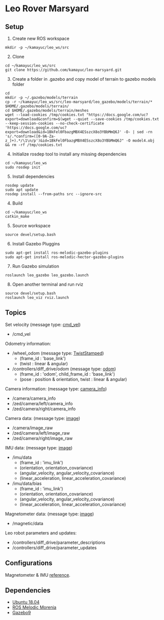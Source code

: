 # Leo Rover Marsyard
## Setup
1. Create new ROS workspace
```
mkdir -p ~/kamayuc/leo_ws/src
```
2. Clone
```
cd ~/kamayuc/leo_ws/src
git clone https://github.com/kamayuc/leo-marsyard.git
```
3. Create a folder in .gazebo and copy model of terrain to gazebo models folder
```
cd
mkdir -p ~/.gazebo/models/terrain
cp -r ~/kamayuc/leo_ws/src/leo-marsyard/leo_gazebo/models/terrain/* $HOME/.gazebo/models/terrain/
cd $HOME/.gazebo/models/terrain/meshes
wget --load-cookies /tmp/cookies.txt "https://docs.google.com/uc?export=download&confirm=$(wget --quiet --save-cookies /tmp/cookies.txt --keep-session-cookies --no-check-certificate 'https://docs.google.com/uc?export=download&id=1BkFel0FbazgMBX4ESszcX8o3YBbMmQ6J' -O- | sed -rn 's/.*confirm=([0-9A-Za-z_]+).*/\1\n/p')&id=1BkFel0FbazgMBX4ESszcX8o3YBbMmQ6J" -O model4.obj && rm -rf /tmp/cookies.txt
```
4. Initialize rosdep tool to install any missing dependencies
```
cd ~/kamayuc/leo_ws
sudo rosdep init
```
5. Install dependencies
```
rosdep update
sudo apt update
rosdep install --from-paths src --ignore-src
```
4. Build
```
cd ~/kamayuc/leo_ws
catkin_make
```
5. Source workspace
```
source devel/setup.bash
```
6. Install Gazebo Pluggins
```
sudo apt-get install ros-melodic-gazebo-plugins
sudo apt-get install ros-melodic-hector-gazebo-plugins
```
7. Run Gazebo simulation
```
roslaunch leo_gazebo leo_gazebo.launch
```
8. Open another terminal and run rviz
```
source devel/setup.bash
roslaunch leo_viz rviz.launch
```

## Topics
Set velocity (message type: [cmd_vel](http://docs.ros.org/melodic/api/geometry_msgs/html/msg/Twist.html))
* /cmd_vel

Odometry information:
* /wheel_odom   (message type: [TwistStamped](http://docs.ros.org/melodic/api/geometry_msgs/html/msg/TwistStamped.html))
    * (frame_id : 'base_link')
    * (twist : linear & angular)
* /controllers/diff_drive/odom    (message type: [odom](http://docs.ros.org/melodic/api/geometry_msgs/html/msg/TwistStamped.html))
    * (frame_id : 'odom', child_frame_id : 'base_link')
    * (pose : position & orientation, twist : linear & angular)

Camera information: (message type: [camera_info](http://docs.ros.org/melodic/api/sensor_msgs/html/msg/CameraInfo.html))
* /camera/camera_info
* /zed/camera/left/camera_info
* /zed/camera/right/camera_info

Camera data: (message type: [image](http://docs.ros.org/melodic/api/sensor_msgs/html/msg/Image.html))
* /camera/image_raw
* /zed/camera/left/image_raw
* /zed/camera/right/image_raw

IMU data: (message type: [image](http://docs.ros.org/melodic/api/sensor_msgs/html/msg/Imu.html))
* /imu/data
    * (frame_id : 'imu_link')
    * (orientation, orientation_covariance)
    * (angular_velocity, angular_velocity_covariance)
    * (linear_acceleration, linear_acceleration_covariance)    
* /imu/data/bias
    * (frame_id : 'imu_link')
    * (orientation, orientation_covariance)
    * (angular_velocity, angular_velocity_covariance)
    * (linear_acceleration, linear_acceleration_covariance)   

Magnetometer data: (message type: [image](http://docs.ros.org/melodic/api/geometry_msgs/html/msg/Vector3Stamped.html))
* /magnetic/data


Leo robot parameters and updates:
* /controllers/diff_drive/parameter_descriptions
* /controllers/diff_drive/parameter_updates

## Configurations
Magnetometer & IMU [reference](http://wiki.ros.org/hector_gazebo_plugins).

## Dependencies

* [Ubuntu 18.04](https://releases.ubuntu.com/18.04)
* [ROS Melodic Morenia](http://wiki.ros.org/melodic/Installation/Ubuntu)
* [Gazebo9](http://gazebosim.org/tutorials/?tut=ros_wrapper_versions)
